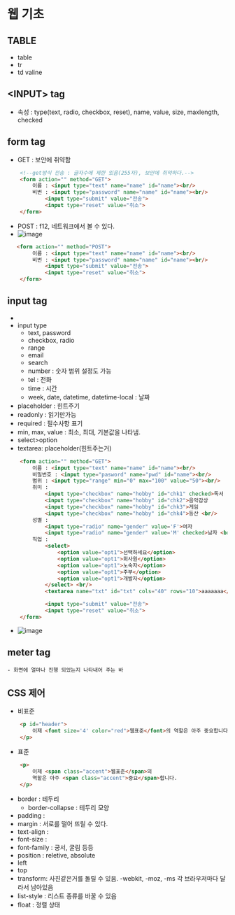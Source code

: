 # 웹 기초
## TABLE
  - table
  - tr
  - td valine

## &lt;INPUT&gt; tag
  - 속성 : type(text, radio, checkbox, reset), name, value, size, maxlength, checked

## form tag
  - GET : 보안에 취약함
```html
    <!--get방식 전송 : 글자수에 제한 있음(255자), 보안에 취약하다.-->
    <form action="" method="GET">
        이름 : <input type="text" name="name" id="name"><br/>
        비번 : <input type="password" name="name" id="name"><br/>
            <input type="submit" value="전송">
            <input type="reset" value="취소">
    </form>
```
  - POST : f12, 네트워크에서 볼 수 있다.
  - ![image](https://user-images.githubusercontent.com/11310445/132268407-28d871d4-e1a9-49e1-b117-4be7a61d6cff.png)
```html
   <form action="" method="POST">
        이름 : <input type="text" name="name" id="name"><br/>
        비번 : <input type="password" name="name" id="name"><br/>
            <input type="submit" value="전송">
            <input type="reset" value="취소">
    </form>
```

## input tag
  - 
  - input type
    - text, password
    - checkbox, radio
    - range
    - email
    - search
    - number : 숫자 범위 설정도 가능
    - tel : 전화
    - time : 시간
    - week, date, datetime, datetime-local : 날짜
  - placeholder : 힌트주기
  - readonly : 읽기만가능
  - required : 필수사항 표기
  - min, max, value : 최소, 최대, 기본값을 나타냄.
  - select>option
  - textarea: placeholder(힌트주는거)
```html
    <form action="" method="GET">
        이름 : <input type="text" name="name" id="name"><br/>
        비밀번호 : <input type="pasword" name="pwd" id="name"><br/>
        범위 : <input type="range" min="0" max="100" value="50"><br/>
        취미 :
            <input type="checkbox" name="hobby" id="chk1" checked>독서
            <input type="checkbox" name="hobby" id="chk2">음악감상
            <input type="checkbox" name="hobby" id="chk3">게임
            <input type="checkbox" name="hobby" id="chk4">등산 <br/>
        성별 :
            <input type="radio" name="gender" value='F'>여자
            <input type="radio" name="gender" value='M' checked>남자 <br/>
        직업 :
            <select>
                <option value="opt1">선택하세요</option>
                <option value="opt1">회사원</option>
                <option value="opt1">노숙자</option>
                <option value="opt1">주부</option>
                <option value="opt1">개발자</option>
            </select> <br/>
            <textarea name="txt" id="txt" cols="40" rows="10">aaaaaaa</textarea> <br/>

            <input type="submit" value="전송">
            <input type="reset" value="취소">
    </form>
```
  - ![image](https://user-images.githubusercontent.com/11310445/132271810-31dd9f69-f491-4653-b474-c70f72bac25d.png)

## meter tag
    - 화면에 얼마나 진행 되었는지 나타내어 주는 바

## CSS 제어
  - 비표준
```html
    <p id="header">
        이제 <font size='4' color="red">웹표준</font>의 역할은 아주 중요합니다.
    </p>
```
  - 표준
```html
    <p>
        이제 <span class="accent">웹표준</span>의
        역할은 아주 <span class="accent">중요</span>합니다.
    </p>
```
  - border : 테두리
    - border-collapse : 테두리 모양
  - padding : 
  - margin : 서로를 떨어 뜨릴 수 있다.
  - text-align :
  - font-size : 
  - font-family : 궁서, 굴림 등등
  - position : reletive, absolute
  - left
  - top
  - transform: 사진같은거를 돌릴 수 있음. -webkit, -moz, -ms 각 브라우저마다 달라서 남아있음
  - list-style : 리스트 종류를 바꿀 수 있음
  - float : 정렬 상태

